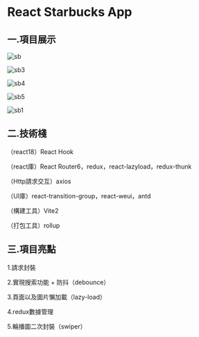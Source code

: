 # React Starbucks App

## 一.項目展示

![sb](https://user-images.githubusercontent.com/106876072/194760480-b1225dc0-6ca4-418f-a9f2-7cbf974c7aa9.jpg)

![sb3](https://user-images.githubusercontent.com/106876072/194761682-f42aea15-596f-44d2-961f-82a6d691cae8.jpg)

![sb4](https://user-images.githubusercontent.com/106876072/194761685-f7db8ec8-bbed-4421-9a80-f3aa2c84d489.jpg)

![sb5](https://user-images.githubusercontent.com/106876072/194761694-28db902b-bc7f-400f-b6ff-f0dbd716a1b2.jpg)

![sb1](https://user-images.githubusercontent.com/106876072/194761752-14187b49-19c3-4447-9edd-0612ceca093b.jpg)


## 二.技術棧

（react18）React Hook

（react庫）React Router6，redux，react-lazyload，redux-thunk

（Http請求交互）axios

（UI庫）react-transition-group，react-weui，antd

（構建工具）Vite2

（打包工具）rollup


## 三.項目亮點

1.請求封裝

2.實現搜索功能 + 防抖（debounce）

3.頁面以及圖片懶加載（lazy-load）

4.redux數據管理

5.輪播圖二次封裝（swiper）
  
